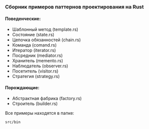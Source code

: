### Сборник примеров паттернов проектирования на Rust

#### Поведенческие:
- Шаблонный метод (template.rs)
- Состояние (state.rs)
- Цепочка обязанностей (chain.rs)
- Команда (comand.rs)
- Итератор (iterator.rs)
- Посредник (mediator.rs)
- Хранитель (memento.rs)
- Наблюдатель (observer.rs)
- Посетитель (visitor.rs)
- Стратегия (strategy.rs)

#### Порождающие:
- Абстрактная фабрика (factory.rs)
- Строитель (builder.rs)

Все примеры находятся в папке:
```bash
src/bin
```